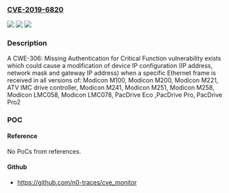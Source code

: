 ### [CVE-2019-6820](https://cve.mitre.org/cgi-bin/cvename.cgi?name=CVE-2019-6820)
![](https://img.shields.io/static/v1?label=Product&message=Modicon%20and%20PacDrive%20Controller%2C%20All%20versions%20of%3A%20Modicon%20M100%2C%20Modicon%20M200%2C%20Modicon%20M221%2C%20ATV%20IMC%20drive%20controller%2C%20Modicon%20M241%2C%20Modicon%20M251%2C%20Modicon%20M258%2C%20Modicon%20LMC058%2C%20Modicon%20LMC078%2C%20PacDrive%20Eco%20%2CPacDrive%20Pro%2C%20PacDrive%20Pro2&color=blue)
![](https://img.shields.io/static/v1?label=Version&message=n%2Fa&color=blue)
![](https://img.shields.io/static/v1?label=Vulnerability&message=CWE-306%3A%20Missing%20Authentication%20for%20Critical%20Function&color=brighgreen)

### Description

A CWE-306: Missing Authentication for Critical Function vulnerability exists which could cause a modification of device IP configuration (IP address, network mask and gateway IP address) when a specific Ethernet frame is received in all versions of: Modicon M100, Modicon M200, Modicon M221, ATV IMC drive controller, Modicon M241, Modicon M251, Modicon M258, Modicon LMC058, Modicon LMC078, PacDrive Eco ,PacDrive Pro, PacDrive Pro2

### POC

#### Reference
No PoCs from references.

#### Github
- https://github.com/n0-traces/cve_monitor

